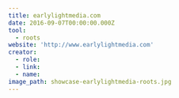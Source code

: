 ```yaml
---
title: earlylightmedia.com
date: 2016-09-07T00:00:00.000Z
tool:
  - roots
website: 'http://www.earlylightmedia.com'
creator:
  - role:
  - link:
  - name:
image_path: showcase-earlylightmedia-roots.jpg
---
```



